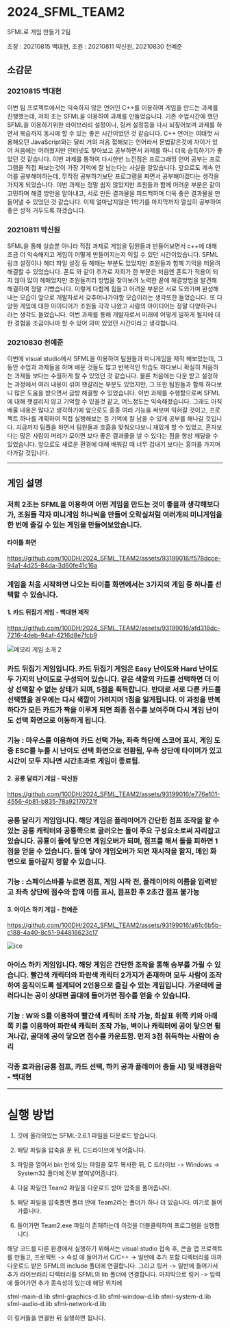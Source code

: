 # 2024_SFML_TEAM2
SFML로 게임 만들기 2팀

조장 : 20210815 백대현, 조원 : 20210811 박신원, 20210830 천예준

## 소감문

### 20210815 백대현
이번 팀 프로젝트에서는 익숙하지 않은 언어인 C++를 이용하여 게임을 만드는 과제를 진행했는데, 저희 조는 SFML을 이용하여 과제를 만들었습니다. 기존 수업시간에 했던 SFML을 이용하기위한 라이브러리 설정이나, 링커 설정등을 다시 되짚어보며 과제를 하면서 복습까지 동시에 할 수 있는 좋은 시간이었던 것 같습니다. C++ 언어는 여태껏 사용해오던 JavaScript와는 달리 거의 처음 접해보는 언어라서 문법같은것에 차이가 있어 처음에는 어려웠지만 인터넷도 찾아보고 공부하면서 과제를 하니 더욱 습득하기가 좋았던 것 같습니다. 이번 과제를 통하여 다시한번 느낀점은 프로그래밍 언어 공부는 프로그램을 직접 짜보는것이 가장 기억에 잘 남는다는 사실을 알았습니다. 앞으로도 계속 언어를 공부해야하는데, 무작정 공부하기보단 프로그램을 짜면서 공부해야겠다는 생각을 가지게 되었습니다. 이번 과제는 정말 쉽지 않았지만 조원들과 함께 어려운 부분은 같이 고민하며 해결 방안을 알아내고, 서로 만든 결과물을 피드백하며 더욱 좋은 결과물을 만들어낼 수 있었던 것 같습니다. 이제 얼마남지않은 1학기를 마지막까지 열심히 공부하여 좋은 성적 거두도록 하겠습니다.

### 20210811 박신원
SFML을 통해 실습뿐 아니라 직접 과제로 게임을 팀원들과 만들어보면서 c++에 대해 조금 더 익숙해지고 게임이 어떻게 만들어지는지 익힐 수 있던 시간이었습니다. SFML링크 설정이나 헤더 파일 설정 등 헤매는 부분도 있었지만 조원들과 함께 기억을 떠올려 해결할 수 있었습니다. 폰트 와 같이 추가로 저희가 한 부분은 처음엔 폰트가 적용이 되지 않아 많이 헤매었지만 조원들끼리 방법을 찾아보려 노력한 끝에 해결방법을 발견해 해결하여 정말 기뻤습니다. 이렇게 다함께 힘들고 어려운 부분은 서로 도와가며 완성해내는 모습이 앞으로 개발자로서 갖추어나가야할 모습이라는 생각또한 들었습니다. 또 다양한 게임에 대한 아이디어가 조원들 각각 나왔고 사람의 아이디어는 정말 다양하구나 라는 생각도 들었습니다. 이번 과제를 통해 개발자로서 미래에 어떻게 일하게 될지에 대한 경험을 조금이나마 할 수 있어 의미 있었던 시간이라고 생각합니다.

### 20210830 천예준
이번에 visual studio에서 SFML을 이용하여 팀원들과 미니게임을 제작 해보았는데, 그동안 수업과 과제들을 하며 배운 것들도 많고 반복적인 학습도 하다보니 확실히 처음하는 과제들 보다는 수월하게 할 수 있었던 것 같습니다. 물론 처음에는 다운 받고 설정하는 과정에서 여러 내용이 섞여  햇갈리는 부분도 있었지만, 그 또한 팀원들과 함께 하다보니 많은 도움을 받으면서 금방 해결할 수 있었습니다. 이번 과제를 수행함으로써 SFML에 대해 햇갈리지 않고 기억할 수 있을것 같고, 어느정도는 익숙해졌습니다. 그래도 아직 배울 내용은 많다고 생각하기에 앞으로도 종종 여러 기능을 써보며 익혀갈 것이고, 프로젝트 하나를 계획하여 직접 실행해보는 등 기억에 잘 남을 수 있게 공부를 해나갈 것입니다. 지금까지 팀플을 하면서 팀원들과 호흡을 맞춰오다보니 재밌게 할 수 있었고, 혼자보다는 많은 사람의 머리가 모이면 보다 좋은 결과물을 낼 수 있다는 점을 항상 깨달을 수 있었습니다. 앞으로도 새로운 환경에 대해 배워갈 때 너무 겁내기 보다는 흥미를 가지며 다가갈 것입니다. 

------------------------------------------------------
## 게임 설명

### 저희 2조는 SFML을 이용하여 어떤 게임을 만드는 것이 좋을까 생각해보다가, 조원들 각자 미니게임 하나씩을 만들어 오락실처럼 여러개의 미니게임을 한 번에 즐길 수 있는 게임을 만들어보았습니다.

#### 타이틀 화면

https://github.com/100DH/2024_SFML_TEAM2/assets/93199016/f578dcce-94a1-4d25-84da-3d60fe41c16a

### 게임을 처음 시작하면 나오는 타이틀 화면에서는 3가지의 게임 중 하나를 선택할 수 있습니다.

#### 1. 카드 뒤집기 게임 - 백대현 제작

https://github.com/100DH/2024_SFML_TEAM2/assets/93199016/afd318dc-7216-4deb-94af-4216d8e7fcb9

![메모리 게임 소개 2](https://github.com/100DH/2024_SFML_TEAM2/assets/93199016/a2f0da91-f09d-4bcf-862f-61475d8b6b13)


### 카드 뒤집기 게임입니다. 카드 뒤집기 게임은 Easy 난이도와 Hard 난이도 두 가지의 난이도로 구성되어 있습니다. 같은 색깔의 카드를 선택하면 더 이상 선택할 수 없는 상태가 되며, 5점을 획득합니다. 반대로 서로 다른 카드를 선택했을 경우에는 다시 색깔이 가려지며 1점을 잃게됩니다. 이 과정을 반복하다가 모든 카드가 짝을 이루게 되면 최종 점수를 보여주며 다시 게임 난이도 선택 화면으로 이동하게 됩니다.

### 기능 : 마우스를 이용하여 카드 선택 가능, 좌측 하단에 스코어 표시, 게임 도중 ESC를 누를 시 난이도 선택 화면으로 전환됨, 우측 상단에 타이머가 있고 시간이 모두 지나면 시간초과로 게임이 종료됨.

#### 2. 공룡 달리기 게임 - 박신원

https://github.com/100DH/2024_SFML_TEAM2/assets/93199016/e776e101-4556-4b81-b835-78a92170721f

### 공룡 달리기 게임입니다. 해당 게임은 플레이어가 간단한 점프 조작을 할 수 있는 공룡 캐릭터와 공룡쪽으로 굴러오는 돌이 주요 구성요소로써 자리잡고 있습니다. 공룡이 돌에 닿으면 게임오버가 되며, 점프를 해서 돌을 피하면 1점을 얻을 수 있습니다. 돌에 닿아 게임오버가 되면 재시작을 할지, 메인 화면으로 돌아갈지 정할 수 있습니다.

### 기능 : 스페이스바를 누르면 점프, 게임 시작 전, 플레이어의 이름을 입력받고 좌측 상단에 점수와 함께 이름 표시, 점프한 후 2초간 점프 불가능

#### 3. 아이스 하키 게임 - 천예준

https://github.com/100DH/2024_SFML_TEAM2/assets/93199016/a61c6b5b-c188-4a40-8c51-944816623c17

![ice](https://github.com/100DH/2024_SFML_TEAM2/assets/93199016/8b48b91c-4c16-4df6-838d-20cdc873a08a)

### 아이스 하키 게임입니다. 해당 게임은 간단한 조작을 통해 승부를 가릴 수 있습니다. 빨간색 캐릭터와 파란색 캐릭터 2가지가 존재하며 모두 사람이 조작하여 움직이도록 설계되어 2인용으로 즐길 수 있는 게임입니다. 가운데에 굴러다니는 공이 상대편 골대에 들어가면 점수를 얻을 수 있습니다.

### 기능 : W와 S를 이용하여 빨간색 캐릭터 조작 가능, 화살표 위쪽 키와 아래쪽 키를 이용하여 파란색 캐릭터 조작 가능, 벽이나 캐릭터에 공이 닿으면 튕겨나감, 골대에 공이 닿으면 점수를 카운트함. 먼저 3점 취득하는 사람이 승리

### 각종 효과음(공룡 점프, 카드 선택, 하키 공과 플레이어 충돌 시) 및 배경음악 - 백대현

--------------------------------------------
# 실행 방법

1. 깃에 올라와있는 SFML-2.6.1 파일을 다운로드 받습니다.

2. 해당 파일을 압축을 푼 뒤, C드라이브에 넣어줍니다.

3. 파일을 열어서 bin 안에 있는 파일을 모두 복사한 뒤, C 드라이브 -> Windows -> System32 폴더에 전부 붙여넣어줍니다.

4. 다음 파일인 Team2 파일을 다운로드 받아 압축을 풀어줍니다.

5. 해당 파일을 압축풀면 폴더 안에 Team2라는 폴더가 하나 더 있습니다. 여기로 들어가줍니다.

6. 들어가면 Team2.exe 파일이 존재하는데 이것을 더블클릭하여 프로그램을 실행합니다.

해당 코드를 다른 환경에서 실행하기 위해서는 visual studio 접속 후, 콘솔 앱 프로젝트를 만들고, 프로젝트 -> 속성 에 들어가서 
C/C++ -> 일반에 추가 포함 디렉터리를 아까 다운로드 받은 SFML의 include 폴더에 연결합니다.
그리고 링커 -> 일반에 들어가서 추가 라이브러리 디렉터리를 SFML의 lib 폴더에 연결합니다.
마지막으로 링커 -> 입력에 들어가면 추가 종속성이 있는데 해당 위치에

sfml-main-d.lib
sfml-graphics-d.lib
sfml-window-d.lib
sfml-system-d.lib
sfml-audio-d.lib
sfml-network-d.lib

이 링커들을 연결한 뒤 실행하면 됩니다.


